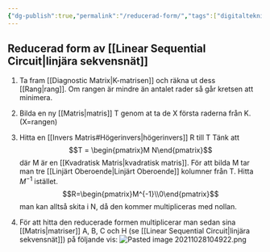 ```yaml
---
{"dg-publish":true,"permalink":"/reducerad-form/","tags":["digitalteknik"]}
---
```



## Reducerad form av [[Linear Sequential Circuit\|linjära sekvensnät]]
1. Ta fram [[Diagnostic Matrix\|K-matrisen]] och räkna ut dess [[Rang\|rang]]. Om rangen är mindre än antalet rader så går kretsen att minimera. 

2. Bilda en ny [[Matris\|matris]] T genom at ta de X första raderna från K.  (X=rangen) 

3. Hitta en [[Invers Matris#Högerinvers\|högerinvers]] R till T
Tänk att $$T = \begin{pmatrix}M N\end{pmatrix}$$ där M är en [[Kvadratisk Matris\|kvadratisk matris]]. För att bilda M tar man tre [[Linjärt Oberoende\|Linjärt Oberoende]] kolumner från T. Hitta $M^{-1}$ istället. 
$$R=\begin{pmatrix}M^{-1}\\0\end{pmatrix}$$
man kan alltså skita i N, då den kommer multipliceras med nollan.

4. För att hitta den reducerade formen multiplicerar man sedan sina [[Matris\|matriser]] A, B, C och H (se [[Linear Sequential Circuit\|linjära sekvensnät]]) på följande vis:
![Pasted image 20211028104922.png](/img/user/images/Pasted%20image%2020211028104922.png)